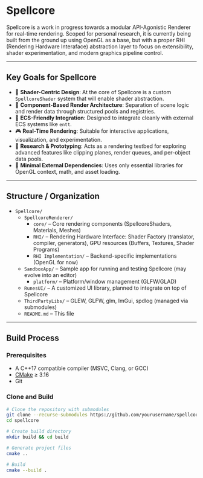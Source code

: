 # Spellcore
Spellcore is a work in progress towards a modular API-Agonistic Renderer for real-time rendering. Scoped for personal research, it is currently being built from the ground up using OpenGL as a base, but with a proper RHI (Rendering Hardware Interaface) abstraction layer to focus on extensibility, shader experimentation, and modern graphics pipeline control.

---

## Key Goals for Spellcore

- 🎯 **Shader-Centric Design**: At the core of Spellcore is a custom `SpellcoreShader` system that will enable shader abstraction.
- 🧱 **Component-Based Render Architecture**: Separation of scene logic and render data through structured pools and registries.
- 🧠 **ECS-Friendly Integration**: Designed to integrate cleanly with external ECS systems like `entt`.
- 🎮 **Real-Time Rendering**: Suitable for interactive applications, visualization, and experimentation.
- 🧪 **Research & Prototyping**: Acts as a rendering testbed for exploring advanced features like clipping planes, render queues, and per-object data pools.
- 🚀 **Minimal External Dependencies**: Uses only essential libraries for OpenGL context, math, and asset loading.

---

## Structure / Organization

- `Spellcore/`
  - `SpellcoreRenderer/`
    - `core/` – Core rendering components (SpellcoreShaders, Materials, Meshes)
    - `RHI/` – Rendering Hardware Interface: Shader Factory (translator, compiler, generators), GPU resources (Buffers, Textures, Shader Programs)
    - `RHI Implementation/` – Backend-specific implementations (OpenGL for now)
  - `SandboxApp/` – Sample app for running and testing Spellcore (may evolve into an editor)
    - `platform/` – Platform/window management (GLFW/GLAD)
  - `RunesUI/` – A customized UI library, planned to integrate on top of Spellcore
  - `ThirdPartyLibs/` – GLEW, GLFW, glm, ImGui, spdlog (managed via submodules)
  - `README.md` – This file

---
## Build Process

### Prerequisites

- A C++17 compatible compiler (MSVC, Clang, or GCC)
- [CMake](https://cmake.org/) ≥ 3.16
- Git

### Clone and Build

```bash
# Clone the repository with submodules
git clone --recurse-submodules https://github.com/yourusername/spellcore.git
cd spellcore

# Create build directory
mkdir build && cd build

# Generate project files
cmake ..

# Build
cmake --build .
